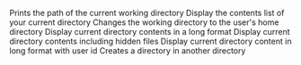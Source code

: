 Prints the path of the current working directory
Display the contents list of your current directory
Changes the working directory to the user's home directory
Display current directory contents in a long format
Display current directory contents including hidden files
Display current directory content in long format with user id
Creates a directory in another directory
